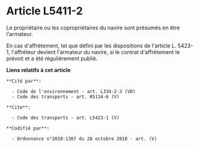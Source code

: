 # Article L5411-2

Le propriétaire ou les copropriétaires du navire sont présumés en être l'armateur. 

En cas d'affrètement, tel que défini par les dispositions de l'article L. 5423-1, l'affréteur devient l'armateur du navire,
si le contrat d'affrètement le prévoit et a été régulièrement publié.

**Liens relatifs à cet article**

	**Cité par**:

	  - Code de l'environnement - art. L334-2-3 (VD)
	  - Code des transports - art. R5114-6 (V)

	**Cite**:

	  - Code des transports - art. L5423-1 (V)

	**Codifié par**:

	  - Ordonnance n°2010-1307 du 28 octobre 2010 - art. (V)
